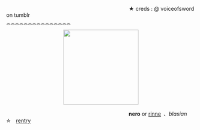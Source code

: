 
                        ★ creds : @ voiceofsword on tumblr
                         ⁔⁔⁔⁔⁔⁔⁔⁔⁔⁔⁔⁔⁔⁔⁔
<div align="center">
  <img height="200" src="https://files.catbox.moe/pkflkx.png"  />
</div>

                         **nero** or [rinne](https://ensemble-stars.jp/characters/amagi_rinne/) 、*blasian* ✮ [rentry](https://rentry.co/-thrilladdict-)



